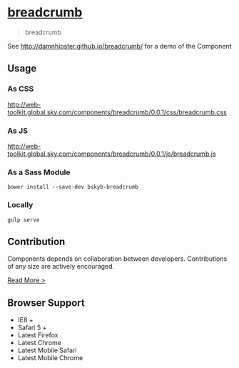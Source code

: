 [breadcrumb](http://damnhipster.github.io/breadcrumb/) 
========================

> breadcrumb

See http://damnhipster.github.io/breadcrumb/ for a demo of the Component

## Usage

### As CSS

http://web-toolkit.global.sky.com/components/breadcrumb/0.0.1/css/breadcrumb.css

### As JS

http://web-toolkit.global.sky.com/components/breadcrumb/0.0.1/js/breadcrumb.js

### As a Sass Module

`bower install --save-dev bskyb-breadcrumb`

### Locally

`gulp serve`

## Contribution

Components depends on collaboration between developers. Contributions of any size are actively encouraged.

[Read More >](CONTRIBUTING.md)

## Browser Support

 * IE8 +
 * Safari 5 +
 * Latest Firefox
 * Latest Chrome
 * Latest Mobile Safari
 * Latest Mobile Chrome